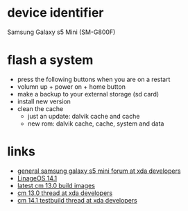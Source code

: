 # device identifier

Samsung Galaxy s5 Mini (SM-G800F)

# flash a system

* press the following buttons when you are on a restart
* volumn up + power on + home button
* make a backup to your external storage (sd card)
* install new version
* clean the cache
    * just an update: dalvik cache and cache
    * new rom: dalvik cache, cache, system and data

# links


* [general samsung galaxy s5 mini forum at xda developers](http://forum.xda-developers.com/sitesearch.php?q=galaxy%20s5%20mini)
* [LinageOS 14.1](https://forum.xda-developers.com/galaxy-s5-mini/development/g800f-m-y-lineageos-14-1-g800f-m-y-t3549055)
* [latest cm 13.0 build images](https://aykevl.nl/android)
* [cm 13.0 thread at xda developers](http://forum.xda-developers.com/galaxy-s5-mini/development/g800f-m-y-cyanogenmod-13-0-g800f-m-y-t3234909)
* [cm 14.1 testbuild thread at xda developers](http://forum.xda-developers.com/galaxy-s5-mini/development/g800f-m-y-cyanogenmod-14-1-g800f-m-y-t3495789)
